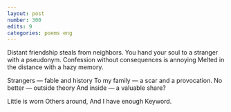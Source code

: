 ```yaml
---
layout: post
number: 300
edits: 9
categories: poems eng
---
```


Distant friendship steals from neighbors.
You hand your soul to a stranger with a pseudonym.
Confession without consequences is annoying
Melted in the distance with a hazy memory.

Strangers — fable and history
To my family — a scar and a provocation.
No better — outside theory
And inside — a valuable share?

Little is worn 
Others around,
And I have enough
Keyword.
